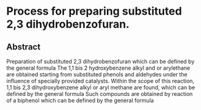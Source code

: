 # Process for preparing substituted 2,3 dihydrobenzofuran.

## Abstract
Preparation of substituted 2,3 dihydrobenzofuran which can be defined by the general formula The 1,1 bis 2 hydroxybenzene alkyl and or arylethane are obtained starting from substituted phenols and aldehydes under the influence of specially provided catalysts. Within the scope of this reaction, 1,1 bis 2,3 dihydroxybenzene alkyl or aryl methane are found, which can be defined by the general formula Such compounds are obtained by reaction of a biphenol which can be defined by the general formula